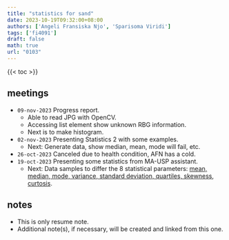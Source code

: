 ```yaml
---
title: "statistics for sand"
date: 2023-10-19T09:32:00+08:00
authors: ['Angeli Fransiska Njo', 'Sparisoma Viridi']
tags: ['fi4091']
draft: false
math: true
url: "0103"
---
```

{{< toc >}}


## meetings
+ `09-nov-2023` Progress report.
  - Able to read JPG with OpenCV.
  - Accessing list element show unknown RBG information.
  - Next is to make histogram.
+ `02-nov-2023` Presenting Statistics 2 with some examples.
  - Next: Generate data, show median, mean, mode  will fail, etc.
+ `26-oct-2023` Canceled due to health condition, AFN has a cold.
+ `19-oct-2023` Presenting some statistics from MA-USP assistant.
  - Next: Data samples to differ the 8 statistical parameters: [mean, median, mode, variance, standard deviation, quartiles, skewness, curtosis](http://www.countbio.com/web_pages/left_object/R_for_biology/R_biostatistics_part-1/statistical_parameters.html).
  


## notes
+ This is only resume note.
+ Additional note(s), if necessary, will be created and linked from this one.
